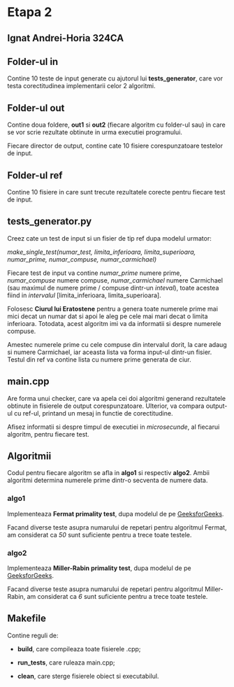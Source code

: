 # Etapa 2
## Ignat Andrei-Horia 324CA

## Folder-ul in
Contine 10 teste de input generate cu ajutorul lui **tests_generator**, care vor
testa corectitudinea implementarii celor 2 algoritmi.

## Folder-ul out
Contine doua foldere, **out1** si **out2** (fiecare algoritm cu folder-ul sau)
in care se vor scrie rezultate obtinute in urma executiei programului.

Fiecare director de output, contine cate 10 fisiere corespunzatoare testelor de
input.

## Folder-ul ref
Contine 10 fisiere in care sunt trecute rezultatele corecte pentru fiecare test
de input.

## tests_generator.py
Creez cate un test de input si un fisier de tip ref dupa modelul urmator:

*make_single_test(numar_test, limita_inferioara, limita_superioara,
                  numar_prime, numar_compuse, numar_carmichael)*

Fiecare test de input va contine *numar_prime* numere prime, *numar_compuse*
numere compuse, *numar_carmichael* numere Carmichael (sau maximul de numere 
prime / compuse dintr-un *inteval*), toate acestea fiind in *intervalul*
\[limita_inferioara, limita_superioara\].

Folosesc **Ciurul lui Eratostene** pentru a genera toate numerele prime mai mici
decat un numar dat si apoi le aleg pe cele mai mari decat o limita inferioara.
Totodata, acest algoritm imi va da informatii si despre numerele compuse.

Amestec numerele prime cu cele compuse din intervalul dorit, la care adaug si
numere Carmichael, iar aceasta lista va forma input-ul dintr-un fisier. Testul
din ref va contine lista cu numere prime generata de ciur.

## main.cpp
Are forma unui checker, care va apela cei doi algoritmi generand rezultatele
obtinute in fisierele de output corespunzatoare. Ulterior, va compara output-ul
cu ref-ul, printand un mesaj in functie de corectitudine.

Afisez informatii si despre timpul de executiei in *microsecunde*, al fiecarui
algoritm, pentru fiecare test.

## Algoritmii
Codul pentru fiecare algoritm se afla in **algo1** si respectiv **algo2**. Ambii
algoritmi determina numerele prime dintr-o secventa de numere data.

### algo1
Implementeaza **Fermat primality test**, dupa modelul de pe [GeeksforGeeks](https://www.geeksforgeeks.org/primality-test-set-2-fermet-method/).

Facand diverse teste asupra numarului de repetari pentru algoritmul Fermat, am
considerat ca *50* sunt suficiente pentru a trece toate testele.

### algo2
Implementeaza **Miller-Rabin primality test**, dupa modelul de pe [GeeksforGeeks](https://www.geeksforgeeks.org/primality-test-set-3-miller-rabin/).

Facand diverse teste asupra numarului de repetari pentru algoritmul Miller-Rabin,
am considerat ca *6* sunt suficiente pentru a trece toate testele.

## Makefile
Contine reguli de:

* **build**, care compileaza toate fisierele .cpp;

* **run_tests**, care ruleaza main.cpp;

* **clean**, care sterge fisierele obiect si executabilul.


